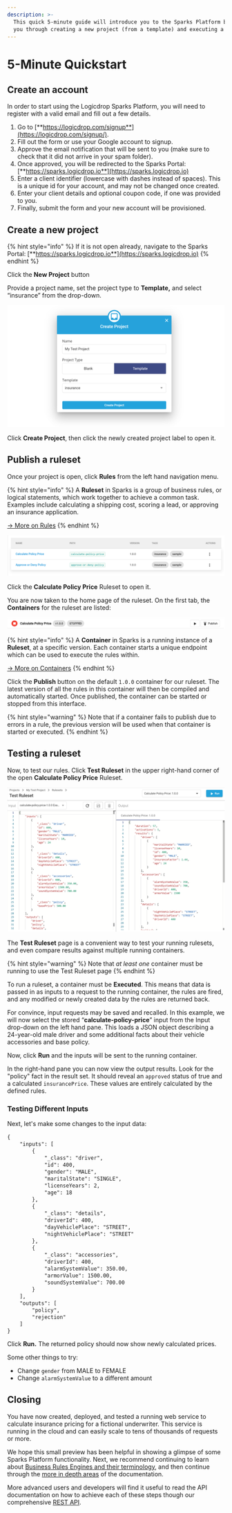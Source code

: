 ```yaml
---
description: >-
  This quick 5-minute guide will introduce you to the Sparks Platform by walking
  you through creating a new project (from a template) and executing a ruleset.
---
```


# 5-Minute Quickstart

## Create an account

In order to start using the Logicdrop Sparks Platform, you will need to register with a valid email and fill out a few details.

1. Go to [**https://logicdrop.com/signup**](https://logicdrop.com/signup/).
2. Fill out the form or use your Google account to signup.
3. Approve the email notification that will be sent to you \(make sure to check that it did not arrive in your spam folder\). 
4. Once approved, you will be redirected to the Sparks Portal: [**https://sparks.logicdrop.io**](https://sparks.logicdrop.io)
5. Enter a client identifier \(lowercase with dashes instead of spaces\). This is a unique id for your account, and may not be changed once created.
6. Enter your client details and optional coupon code, if one was provided to you.
7. Finally, submit the form and your new account will be provisioned.

## Create a new project

{% hint style="info" %}
If it is not open already, navigate to the Sparks Portal: [**https://sparks.logicdrop.io**](https://sparks.logicdrop.io)
{% endhint %}

Click the **New Project** button

Provide a project name, set the project type to **Template,** and select “insurance” from the drop-down.

![](../.gitbook/assets/create-project.png)

Click **Create Project**, then click the newly created project label to open it.

## Publish a ruleset

Once your project is open, click **Rules** from the left hand navigation menu.

{% hint style="info" %}
A **Ruleset** in Sparks is a group of business rules, or logical statements, which work together to achieve a common task. Examples include calculating a shipping cost, scoring a lead, or approving an insurance application.

[→ More on Rules](compute-intro.md)
{% endhint %}

![The Ruleset List Interface](../.gitbook/assets/projects.png)

Click the **Calculate Policy Price** Ruleset to open it.

You are now taken to the home page of the ruleset. On the first tab, the **Containers** for the ruleset are listed:

![](../.gitbook/assets/container.png)

{% hint style="info" %}
A **Container** in Sparks is a running instance of a **Ruleset**, at a specific version. Each container starts a unique endpoint which can be used to execute the rules within.

[→ More on Containers](compute-intro.md#containers)
{% endhint %}

Click the **Publish** button on the default `1.0.0` container for our ruleset. The latest version of all the rules in this container will then be compiled and automatically started. Once published, the container can be started or stopped from this interface.

{% hint style="warning" %}
Note that if a container fails to publish due to errors in a rule, the previous version will be used when that container is started or executed.
{% endhint %}

## Testing a ruleset

Now, to test our rules. Click **Test Ruleset** in the upper right-hand corner of the open **Calculate Policy Price** Ruleset.

![ The Test Ruleset Page](../.gitbook/assets/test-ruleset.png)

The **Test Ruleset** page is a convenient way to test your running rulesets, and even compare results against multiple running containers.

{% hint style="warning" %}
Note that _at least one_ container must be running to use the Test Ruleset page
{% endhint %}

To run a ruleset, a container must be **Executed**. This means that data is passed in as inputs to a request to the running container, the rules are fired, and any modified or newly created data by the rules are returned back.

For convince, input requests may be saved and recalled. In this example, we will now select the stored “**calculate-policy-price**” input from the Input drop-down on the left hand pane. This loads a JSON object describing a 24-year-old male driver and some additional facts about their vehicle accessories and base policy.

Now, click **Run** and the inputs will be sent to the running container.

In the right-hand pane you can now view the output results. Look for the "policy" fact in the result set. It should reveal an `approved` status of true and a calculated `insurancePrice`. These values are entirely calculated by the defined rules.

### Testing Different Inputs

Next, let's make some changes to the input data:

```text
{
    "inputs": [
        {
            "_class": "driver",
            "id": 400,
            "gender": "MALE",
            "maritalState": "SINGLE",
            "licenseYears": 2,
            "age": 18
        },
        {
            "_class": "details",
            "driverId": 400,
            "dayVehiclePlace": "STREET",
            "nightVehiclePlace": "STREET"
        },
        {
            "_class": "accessories",
            "driverId": 400,
            "alarmSystemValue": 350.00,
            "armorValue": 1500.00,
            "soundSystemValue": 700.00
        }
    ],
    "outputs": [
        "policy",
        "rejection"
    ]
}
```

Click **Run.** The returned policy should now show newly calculated prices.

Some other things to try:

* Change `gender` from MALE to FEMALE
* Change `alarmSystemValue` to a different amount

## Closing

You have now created, deployed, and tested a running web service to calculate insurance pricing for a fictional underwriter. This service is running in the cloud and can easily scale to tens of thousands of requests or more.

We hope this small preview has been helpful in showing a glimpse of some Sparks Platform functionality. Next, we recommend continuing to learn about [Business Rules Engines and their terminology](compute-intro.md), and then continue through the [more in depth areas](authoring-decision-tables/) of the documentation.

More advanced users and developers will find it useful to read the API documentation on how to achieve each of these steps though our comprehensive [REST API](https://docs.logicdrop.io).

